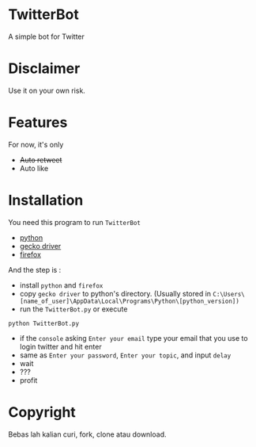 # TwitterBot
A simple bot for Twitter

# Disclaimer
Use it on your own risk.

# Features
For now, it's only
* ~~Auto retweet~~
* Auto like

# Installation
You need this program to run ```TwitterBot```
* [python](https://www.python.org/downloads/)
* [gecko driver](https://github.com/mozilla/geckodriver/releases/tag/v0.24.0)
* [firefox](https://www.mozilla.org/en-US/firefox/)

And the step is :
* install ```python``` and ```firefox```
* copy ```gecko driver``` to python's directory. (Usually stored in ```C:\Users\[name_of_user]\AppData\Local\Programs\Python\[python_version])```
* run the ```TwitterBot.py``` or execute
```
python TwitterBot.py
```
* if the ```console``` asking ```Enter your email``` type your email that you use to login twitter and hit enter
* same as ```Enter your password```, ```Enter your topic```, and input ```delay```
* wait
* ???
* profit


# Copyright
Bebas lah kalian curi, fork, clone atau download.

